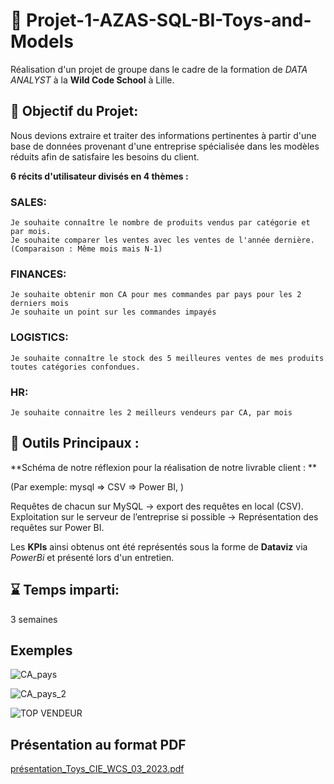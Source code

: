 # 🚗 Projet-1-AZAS-SQL-BI-Toys-and-Models
Réalisation d'un projet de groupe dans le cadre de la formation de _DATA ANALYST_ à la **Wild Code School** à Lille.

## 🎯 Objectif du Projet:

Nous devions extraire et traiter des informations pertinentes à partir d'une base de données provenant d'une entreprise spécialisée dans les modèles réduits afin de satisfaire les besoins du client.

**6 récits d'utilisateur divisés en 4 thèmes :**

### SALES:
    Je souhaite connaître le nombre de produits vendus par catégorie et par mois.
    Je souhaite comparer les ventes avec les ventes de l'année dernière. (Comparaison : Même mois mais N-1)
### FINANCES:
    Je souhaite obtenir mon CA pour mes commandes par pays pour les 2 derniers mois
    Je souhaite un point sur les commandes impayés
### LOGISTICS:
    Je souhaite connaître le stock des 5 meilleures ventes de mes produits toutes catégories confondues.
### HR:
    Je souhaite connaitre les 2 meilleurs vendeurs par CA, par mois

## 🧰 Outils Principaux : 

**Schéma de notre réflexion pour la réalisation de notre livrable client : **

(Par exemple: mysql => CSV => Power BI, )

Requêtes de chacun sur MySQL → export des requêtes en local (CSV).  
Exploitation sur le serveur de l’entreprise si possible → Représentation des requêtes sur Power BI.	

Les **KPIs** ainsi obtenus ont été représentés sous la forme de **Dataviz** via _PowerBi_ et présenté lors d'un entretien. 

## ⌛ Temps imparti: 
3 semaines

## Exemples 

![CA_pays](https://github.com/SimonVauthier/Projet-1-Toys_CIE_WCS_03_2023/assets/129518759/01af8798-f9c7-4031-8493-4d38024222f0) 

![CA_pays_2](https://github.com/SimonVauthier/Projet-1-Toys_CIE_WCS_03_2023/assets/129518759/2ec7ae10-7b04-44cb-bf1d-efad515612ed)

![TOP VENDEUR ](https://github.com/SimonVauthier/Projet-1-Toys_CIE_WCS_03_2023/assets/129518759/5a00a5a9-e0db-47bd-adde-cfac37bd93b4)


## Présentation au format PDF
[présentation_Toys_CIE_WCS_03_2023.pdf](https://github.com/SimonVauthier/Projet-1-Toys_CIE_WCS_03_2023/files/11601688/presentation_Toys_CIE_WCS_03_2023.pdf)
